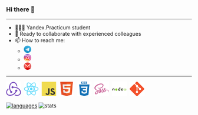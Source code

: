 ### Hi there 👋
---------------

- 👨🏻‍🎓 Yandex.Practicum student
- 🤝 Ready to collaborate with experienced colleagues
- 📫 How to reach me: 
  * <a  href="https://t.me/RustyVoid" target="_blank"> <img src="./img/telegramm.png" alt="Telegram" height = 20></a>
  * <a  href="https://www.instagram.com/akolosof/" target="_blank"> <img src="./img/inst.png" alt="Instagram" height = 20></a>
  * <a  href="mailto:Oldliberty@yandex.ru" target="_blank"> <img src="./img/mail.png" alt="Gmail" height = 20></a>
--------------------------

<div>
 <img src="https://github.com/devicons/devicon/blob/master/icons/redux/redux-original.svg" title="Redux" alt="Redux" width="40" height="40"/>&nbsp;
 <img src="https://github.com/devicons/devicon/blob/master/icons/react/react-original.svg" title="React" alt="React" width="40" height="40"/>&nbsp;
  <img src="https://github.com/devicons/devicon/blob/master/icons/javascript/javascript-original.svg" title="JavaScript" alt="JavaScript" width="40" height="40"/>&nbsp;
  <img src="https://github.com/devicons/devicon/blob/master/icons/html5/html5-original.svg" title="HTML5" alt="HTML" width="40" height="40"/>&nbsp;
  <img src="https://github.com/devicons/devicon/blob/master/icons/css3/css3-plain-wordmark.svg"  title="CSS3" alt="CSS" width="40" height="40"/>&nbsp;
  <img src="https://github.com/devicons/devicon/blob/master/icons/sass/sass-original.svg" title="SASS" alt="SASS" width="40" height="40"/>&nbsp;
  <img src="https://github.com/devicons/devicon/blob/master/icons/nodejs/nodejs-original-wordmark.svg" title="NodeJS" alt="NodeJS" width="40" height="40"/>&nbsp;
  <img src="https://github.com/devicons/devicon/blob/master/icons/git/git-original.svg" title="Git" **alt="Git" width="40" height="40"/>
</div>



[![languages](https://github-readme-stats.vercel.app/api/top-langs/?username=AndreiKolosov&bg_color=-45,0e1420,1e2430&count_private=true&border_radius=15&border_color=2e3440&layout=compact&card_width=250&hide_border=true&theme=gotham)](https://github.com/anuraghazra/github-readme-stats)
![stats](https://github-readme-stats.vercel.app/api?username=AndreiKolosov&custom_title=GitHub%20Stats&count_private=true&show_icons=true&bg_color=-45,0e1420,262c38&icon_color=81A1C1&border_radius=15&border_color=2e3440&hide=stars&line_height=24&hide_border=true&theme=gotham)
  
  
  <!--
**AndreiKolosov/AndreiKolosov** is a ✨ _special_ ✨ repository because its `README.md` (this file) appears on your GitHub profile.

Here are some ideas to get you started:

- 🔭 I’m currently working on ...
- 🌱 I’m currently learning ...
- 👯 I’m looking to collaborate on ...
- 🤔 I’m looking for help with ...
- 💬 Ask me about ...
- 📫 How to reach me: ...
- 😄 Pronouns: ...
- ⚡ Fun fact: ...
-->
